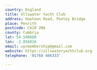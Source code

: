 ```yaml
---
country: England
title: Ullswater Yacht Club
address: Howtown Road, Pooley Bridge
place: Penrith
postcode: CA10 2NA
county: Cumbria
lat: 54.590868
lon: -2.856816
email: uycmembership@gmail.com
website: https://ullswateryachtclub.org
telephone: '01768 486333'

---
```

